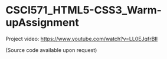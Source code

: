 # CSCI571_HTML5-CSS3_Warm-upAssignment

Project video: https://www.youtube.com/watch?v=LL0EJqfrBII

(Source code available upon request)
